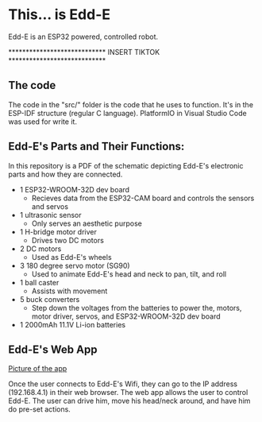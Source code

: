 # This... is Edd-E

Edd-E is an ESP32 powered, controlled robot. 

**************************** INSERT TIKTOK ****************************

## The code

The code in the "src/" folder is the code that he uses to function. It's in the ESP-IDF structure (regular C language). PlatformIO in Visual Studio Code was used for write it.

## Edd-E's Parts and Their Functions:

In this repository is a PDF of the schematic depicting Edd-E's electronic parts and how they are connected.
* 1 ESP32-WROOM-32D dev board
  * Recieves data from the ESP32-CAM board and controls the sensors and servos
* 1 ultrasonic sensor
  * Only serves an aesthetic purpose
* 1 H-bridge motor driver
  * Drives two DC motors
* 2 DC motors
  * Used as Edd-E's wheels
* 3 180 degree servo motor (SG90)
  * Used to animate Edd-E's head and neck to pan, tilt, and roll
* 1 ball caster
  * Assists with movement
* 5 buck converters
  * Step down the voltages from the batteries to power the, motors, motor driver, servos, and ESP32-WROOM-32D dev board
* 1 2000mAh 11.1V Li-ion batteries


## Edd-E's Web App

[Picture of the app](https://user-images.githubusercontent.com/55719532/191055793-7356e9bd-6d7e-492b-b6b2-d5128efd728e.jpeg)

Once the user connects to Edd-E's Wifi, they can go to the IP address (192.168.4.1) in their web browser. The web app allows the user to control Edd-E. The user can drive him, move his head/neck around, and have him do pre-set actions.


